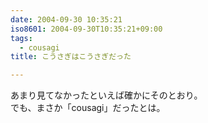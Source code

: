 ```yaml
---
date: 2004-09-30 10:35:21
iso8601: 2004-09-30T10:35:21+09:00
tags:
  - cousagi
title: こうさぎはこうさぎだった

---
```


<div class="entry-body">
  <p>あまり見てなかったといえば確かにそのとおり。<br />
    でも、まさか「cousagi」だったとは。</p>
</div>
